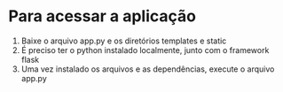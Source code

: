 # Para acessar a aplicação

1. Baixe o arquivo app.py e os diretórios templates e static
2. É preciso ter o python instalado localmente, junto com o framework flask
3. Uma vez instalado os arquivos e as dependências, execute o arquivo app.py
